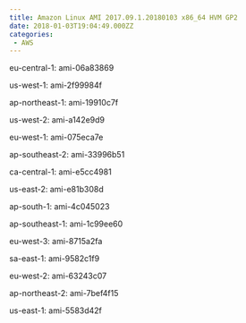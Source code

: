 ```yaml
---
title: Amazon Linux AMI 2017.09.1.20180103 x86_64 HVM GP2
date: 2018-01-03T19:04:49.000ZZ
categories:
 - AWS
---
```


eu-central-1: ami-06a83869

us-west-1: ami-2f99984f

ap-northeast-1: ami-19910c7f

us-west-2: ami-a142e9d9

eu-west-1: ami-075eca7e

ap-southeast-2: ami-33996b51

ca-central-1: ami-e5cc4981

us-east-2: ami-e81b308d

ap-south-1: ami-4c045023

ap-southeast-1: ami-1c99ee60

eu-west-3: ami-8715a2fa

sa-east-1: ami-9582c1f9

eu-west-2: ami-63243c07

ap-northeast-2: ami-7bef4f15

us-east-1: ami-5583d42f

